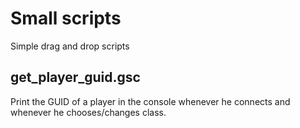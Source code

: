 # Small scripts

Simple drag and drop scripts

## get_player_guid.gsc

Print the GUID of a player in the console whenever he connects and whenever he chooses/changes class.
